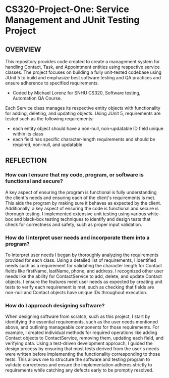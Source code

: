 # CS320-Project-One: Service Management and JUnit Testing Project
## OVERVIEW
This repository provides code created to create a management system for handling Contact, Task, and Appointment entities using respective service classes.
The project focuses on building a fully unit-tested codebase using JUnit 5 to build and emphasize best software testing and QA practices and ensure adherence to specified requirements.
- Coded by Michael Lorenz for SNHU CS320, Software testing, Automation QA Course.

Each Service class manages its respective entity objects with functionality for adding, deleting, and updating objects. Using JUnit 5, requirements are tested such as the following requirements:
- each entity object should have a non-null, non-updatable ID field unique within its class
- each field has specific character-length requirements and should be required, non-null, and updatable

## REFLECTION
### How can I ensure that my code, program, or software is functional and secure?
A key aspect of ensuring the program is functional is fully understanding the client's needs and ensuring each of the client's requirements is met. 
This aids the program by making sure it behaves as expected by the client. Additionally, a key aspect of ensuring the code is functional and secure is thorough testing.
I implemented extensive unit testing using various white-box and black-box testing techniques to identify and design tests that check for correctness and safety,
such as proper input validation.

### How do I interpret user needs and incorporate them into a program?
To interpret user needs I began by thoroughly analyzing the requirements provided for each class. Using a detailed list of requirements, 
I identified needs such as a requirement for validating the character length for Contact fields like firstName, lastName, phone, and address. 
I recognized other user needs like the ability for ContactService to add, delete, and update Contact objects. I ensure the features meet user needs as expected by 
creating unit tests to verify each requirement is met, such as checking that fields are non-null and Contact objects have unique IDs throughout execution. 

### How do I approach designing software?
When designing software from scratch, such as this project, I start by identifying the essential requirements, such as the user needs mentioned above, and outlining manageable
components for those requirements. For example, I created individual methods for required operations like adding Contact objects to ContactService, removing them, updating
each field, and verifying data. Using a test-driven development approach, I guided the design process by ensuring that most tests derived from the user's needs were written
before implementing the functionality corresponding to those tests. This allows me to structure the software and testing program to validate correctness and ensure the
implementation adheres strictly to requirements while catching any defects early to be promptly resolved.
